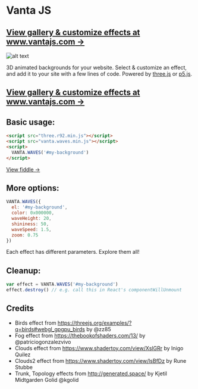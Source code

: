 # Vanta JS

## [View gallery & customize effects at www.vantajs.com &rarr;](https://www.vantajs.com)

![alt text](https://www.vantajs.com/gallery/fb-share-image.jpg "Vanta JS")

3D animated backgrounds for your website. Select & customize an effect, and add it to your site with a few lines of code. Powered by [three.js](https://github.com/mrdoob/three.js/) or [p5.js](https://github.com/processing/p5.js).

## [View gallery & customize effects at www.vantajs.com &rarr;](https://www.vantajs.com)

## Basic usage:

```html
<script src="three.r92.min.js"></script>
<script src="vanta.waves.min.js"></script>
<script>
  VANTA.WAVES('#my-background')
</script>
```

[View fiddle &rarr;](https://jsfiddle.net/xb74q5h1/)

## More options:

```js
VANTA.WAVES({
  el: '#my-background',
  color: 0x000000,
  waveHeight: 20,
  shininess: 50,
  waveSpeed: 1.5,
  zoom: 0.75
})
```

Each effect has different parameters. Explore them all!

## Cleanup:

```js
var effect = VANTA.WAVES('#my-background')
effect.destroy() // e.g. call this in React's componentWillUnmount
```

## Credits

- Birds effect from https://threejs.org/examples/?q=birds#webgl_gpgpu_birds by @zz85
- Fog effect from https://thebookofshaders.com/13/ by @patriciogonzalezvivo
- Clouds effect from https://www.shadertoy.com/view/XslGRr by Inigo Quilez
- Clouds2 effect from https://www.shadertoy.com/view/lsBfDz by Rune Stubbe
- Trunk, Topology effects from http://generated.space/ by Kjetil Midtgarden Golid @kgolid
